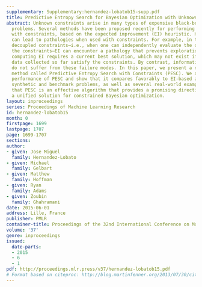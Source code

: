 ```yaml
---
supplementary: Supplementary:hernandez-lobatob15-supp.pdf
title: Predictive Entropy Search for Bayesian Optimization with Unknown Constraints
abstract: Unknown constraints arise in many types of expensive black-box optimization
  problems. Several methods have been proposed recently for performing Bayesian optimization
  with constraints, based on the expected improvement (EI) heuristic. However, EI
  can lead to pathologies when used with constraints. For example, in the case of
  decoupled constraints—i.e., when one can independently evaluate the objective or
  the constraints—EI can encounter a pathology that prevents exploration. Additionally,
  computing EI requires a current best solution, which may not exist if none of the
  data collected so far satisfy the constraints. By contrast, information-based approaches
  do not suffer from these failure modes. In this paper, we present a new information-based
  method called Predictive Entropy Search with Constraints (PESC). We analyze the
  performance of PESC and show that it compares favorably to EI-based approaches on
  synthetic and benchmark problems, as well as several real-world examples. We demonstrate
  that PESC is an effective algorithm that provides a promising direction towards
  a unified solution for constrained Bayesian optimization.
layout: inproceedings
series: Proceedings of Machine Learning Research
id: hernandez-lobatob15
month: 0
firstpage: 1699
lastpage: 1707
page: 1699-1707
sections: 
author:
- given: Jose Miguel
  family: Hernandez-Lobato
- given: Michael
  family: Gelbart
- given: Matthew
  family: Hoffman
- given: Ryan
  family: Adams
- given: Zoubin
  family: Ghahramani
date: 2015-06-01
address: Lille, France
publisher: PMLR
container-title: Proceedings of the 32nd International Conference on Machine Learning
volume: '37'
genre: inproceedings
issued:
  date-parts:
  - 2015
  - 6
  - 1
pdf: http://proceedings.mlr.press/v37/hernandez-lobatob15.pdf
# Format based on citeproc: http://blog.martinfenner.org/2013/07/30/citeproc-yaml-for-bibliographies/
---
```

